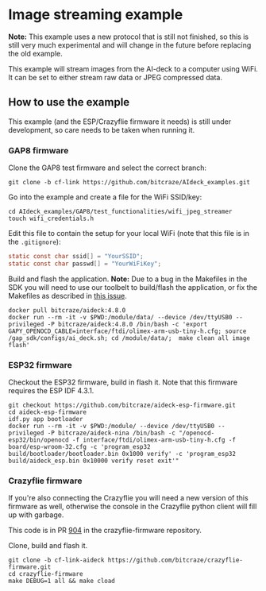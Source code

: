 # Image streaming example

**Note:** This example uses a new protocol that is still not finished, so this is
still very much experimental and will change in the future before replacing the old example.

This example will stream images from the AI-deck to a computer using WiFi. It can be set to
either stream raw data or JPEG compressed data.

## How to use the example

This example (and the ESP/Crazyflie firmware it needs) is still under development, so care needs to
be taken when running it.

### GAP8 firmware

Clone the GAP8 test firmware and select the correct branch:

```text
git clone -b cf-link https://github.com/bitcraze/AIdeck_examples.git
```

Go into the example and create a file for the WiFi SSID/key:
```text
cd AIdeck_examples/GAP8/test_functionalities/wifi_jpeg_streamer
touch wifi_credentials.h
```

Edit this file to contain the setup for your local WiFi (note that this file is in the ```.gitignore```):
```c
static const char ssid[] = "YourSSID";
static const char passwd[] = "YourWiFiKey";
```

Build and flash the application. **Note:** Due to a bug in the Makefiles in the SDK you will need to use
our toolbelt to build/flash the application, or fix the Makefiles as described in [this issue](https://github.com/GreenWaves-Technologies/gap_sdk/issues/266).

```text
docker pull bitcraze/aideck:4.8.0
docker run --rm -it -v $PWD:/module/data/ --device /dev/ttyUSB0 --privileged -P bitcraze/aideck:4.8.0 /bin/bash -c 'export GAPY_OPENOCD_CABLE=interface/ftdi/olimex-arm-usb-tiny-h.cfg; source /gap_sdk/configs/ai_deck.sh; cd /module/data/;  make clean all image flash'
```

### ESP32 firmware

Checkout the ESP32 firmware, build in flash it. Note that this firmware requires the ESP IDF 4.3.1.

```text
git checkout https://github.com/bitcraze/aideck-esp-firmware.git
cd aideck-esp-firmware
idf.py app bootloader
docker run --rm -it -v $PWD:/module/ --device /dev/ttyUSB0 --privileged -P bitcraze/aideck-nina /bin/bash -c "/openocd-esp32/bin/openocd -f interface/ftdi/olimex-arm-usb-tiny-h.cfg -f board/esp-wroom-32.cfg -c 'program_esp32 build/bootloader/bootloader.bin 0x1000 verify' -c 'program_esp32 build/aideck_esp.bin 0x10000 verify reset exit'"
```

### Crazyflie firmware

If you're also connecting the Crazyflie you will need a new version of this firmware as well, otherwise the console
in the Crazyflie python client will fill up with garbage.

This code is in PR [904](https://github.com/bitcraze/crazyflie-firmware/pull/904) in the crazyflie-firmware repository.

Clone, build and flash it.

```text
git clone -b cf-link-aideck https://github.com/bitcraze/crazyflie-firmware.git
cd crazyflie-firmware
make DEBUG=1 all && make cload
```
